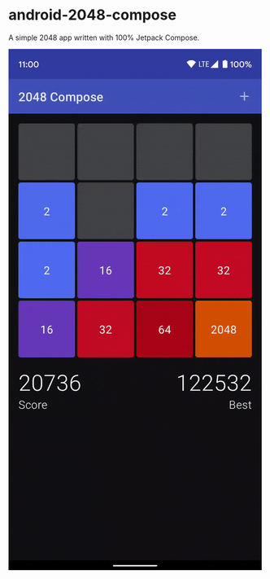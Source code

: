 # android-2048-compose

A simple 2048 app written with 100% Jetpack Compose.

![Screen capture of app](twenty-forty-eight.gif)
